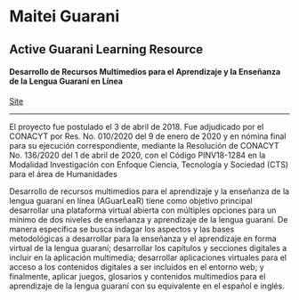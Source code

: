 # Maitei Guarani
## Active Guarani Learning Resource
#### Desarrollo de Recursos Multimedios para el Aprendizaje y la Enseñanza de la Lengua Guaraní en Línea

[Site](maitei.uni.edu.py)

* * *

  El proyecto fue postulado el 3 de abril de 2018. Fue adjudicado por el CONACYT por Res. No. 010/2020 del 9 de enero de 2020 y en nómina final para su ejecución correspondiente, mediante la Resolución de CONACYT No. 136/2020 del 1 de abril de 2020, con el Código PINV18-1284 en la Modalidad Investigación con Enfoque Ciencia, Tecnología y Sociedad (CTS) para el área de Humanidades 
    
  Desarrollo de recursos multimedios para el aprendizaje y la enseñanza de la lengua guaraní en línea (AGuarLeaR) tiene como objetivo principal desarrollar una plataforma virtual abierta con múltiples opciones para un mínimo de dos niveles de enseñanza y aprendizaje de la lengua guaraní.
De manera específica se busca indagar los aspectos y las bases metodológicas a desarrollar para la enseñanza y el aprendizaje en forma virtual de la lengua guaraní; desarrollar los capítulos y secciones digitales a incluir en la aplicación multimedia; desarrollar aplicaciones virtuales para el acceso a los contenidos digitales a ser incluidos en el entorno web; y finalmente, aplicar juegos, glosarios y contenidos multimedios para el aprendizaje de la lengua guaraní con su equivalente en el español e inglés.
